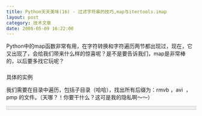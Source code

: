 ```yaml
---
title: Python天天美味(16) - 过滤字符串的技巧,map与itertools.imap
layout: post
category: 技术文章
date: 2008-05-09 16:22:00
---
```


Python中的map函数非常有用，在字符转换和字符遍历两节都出现过，现在，它又出现了，会给我们带来什么样的惊喜呢？是不是要告诉我们，map是非常棒的，以后要多找它玩呢？

### 
具体的实例

我们需要在目录中遍历，包括子目录（哈哈），找出所有后缀为：rmvb ，avi&nbsp; ，pmp 的文件。（天哪？！你要干什么？这可是我的隐私啊～～）

<div style="border: 1px solid #cccccc; padding: 4px 5px 4px 4px; background-color: #eeeeee; font-size: 13px; width: 98%;"><!--

Code highlighting produced by Actipro CodeHighlighter (freeware)

http://www.CodeHighlighter.com/

-->![](http://www.cnblogs.com/Images/OutliningIndicators/None.gif)<span style="color: #0000ff;">import</span><span style="color: #000000;">&nbsp;os

![](http://www.cnblogs.com/Images/OutliningIndicators/None.gif)

![](http://www.cnblogs.com/Images/OutliningIndicators/None.gif)</span><span style="color: #0000ff;">def</span><span style="color: #000000;">&nbsp;anyTrue(predicate,&nbsp;sequence):

![](http://www.cnblogs.com/Images/OutliningIndicators/None.gif)&nbsp;&nbsp;&nbsp;&nbsp;</span><span style="color: #0000ff;">return</span><span style="color: #000000;">&nbsp;True&nbsp;</span><span style="color: #0000ff;">in</span><span style="color: #000000;">&nbsp;map(predicate,&nbsp;sequence)

![](http://www.cnblogs.com/Images/OutliningIndicators/None.gif)

![](http://www.cnblogs.com/Images/OutliningIndicators/None.gif)</span><span style="color: #0000ff;">def</span><span style="color: #000000;">&nbsp;filterFiles(folder,&nbsp;exts):

![](http://www.cnblogs.com/Images/OutliningIndicators/None.gif)&nbsp;&nbsp;&nbsp;&nbsp;</span><span style="color: #0000ff;">for</span><span style="color: #000000;">&nbsp;fileName&nbsp;</span><span style="color: #0000ff;">in</span><span style="color: #000000;">&nbsp;os.listdir(folder):

![](http://www.cnblogs.com/Images/OutliningIndicators/None.gif)&nbsp;&nbsp;&nbsp;&nbsp;&nbsp;&nbsp;&nbsp;&nbsp;</span><span style="color: #0000ff;">if</span><span style="color: #000000;">&nbsp;os.path.isdir(folder&nbsp;</span><span style="color: #000000;">+</span><span style="color: #000000;">&nbsp;</span><span style="color: #800000;">'</span><span style="color: #800000;">/</span><span style="color: #800000;">'</span><span style="color: #000000;">&nbsp;</span><span style="color: #000000;">+</span><span style="color: #000000;">&nbsp;fileName):

![](http://www.cnblogs.com/Images/OutliningIndicators/None.gif)&nbsp;&nbsp;&nbsp;&nbsp;&nbsp;&nbsp;&nbsp;&nbsp;&nbsp;&nbsp;&nbsp;&nbsp;filterFiles(folder&nbsp;</span><span style="color: #000000;">+</span><span style="color: #000000;">&nbsp;</span><span style="color: #800000;">'</span><span style="color: #800000;">/</span><span style="color: #800000;">'</span><span style="color: #000000;">&nbsp;</span><span style="color: #000000;">+</span><span style="color: #000000;">&nbsp;fileName,&nbsp;exts)

![](http://www.cnblogs.com/Images/OutliningIndicators/None.gif)&nbsp;&nbsp;&nbsp;&nbsp;&nbsp;&nbsp;&nbsp;&nbsp;</span><span style="color: #0000ff;">elif</span><span style="color: #000000;">&nbsp;anyTrue(fileName.endswith,&nbsp;exts):

![](http://www.cnblogs.com/Images/OutliningIndicators/None.gif)&nbsp;&nbsp;&nbsp;&nbsp;&nbsp;&nbsp;&nbsp;&nbsp;&nbsp;&nbsp;&nbsp;&nbsp;</span><span style="color: #0000ff;">print</span><span style="color: #000000;">&nbsp;fileName

![](http://www.cnblogs.com/Images/OutliningIndicators/None.gif)

![](http://www.cnblogs.com/Images/OutliningIndicators/None.gif)exts&nbsp;</span><span style="color: #000000;">=</span><span style="color: #000000;">&nbsp;[</span><span style="color: #800000;">'</span><span style="color: #800000;">.rmvb</span><span style="color: #800000;">'</span><span style="color: #000000;">,&nbsp;</span><span style="color: #800000;">'</span><span style="color: #800000;">.avi</span><span style="color: #800000;">'</span><span style="color: #000000;">,&nbsp;</span><span style="color: #800000;">'</span><span style="color: #800000;">.pmp</span><span style="color: #800000;">'</span><span style="color: #000000;">]

![](http://www.cnblogs.com/Images/OutliningIndicators/None.gif)filterFiles(</span><span style="color: #800000;">'</span><span style="color: #800000;">/media/Personal/Movie</span><span style="color: #800000;">'</span><span style="color: #000000;">,&nbsp;exts)</span></div>

### 输出结果

来看看有什么好东东：

<div style="border: 1px solid #cccccc; padding: 4px 5px 4px 4px; background-color: #eeeeee; font-size: 13px; width: 98%;"><!--

Code highlighting produced by Actipro CodeHighlighter (freeware)

http://www.CodeHighlighter.com/

-->![](http://www.cnblogs.com/Images/OutliningIndicators/None.gif)<span style="color: #000000;">[66影视www.66ys.cn]迷失第四季04.rmvb

![](http://www.cnblogs.com/Images/OutliningIndicators/None.gif)[迷失.第4季].Lost.S04E00.rmvb

![](http://www.cnblogs.com/Images/OutliningIndicators/None.gif)[迷失Lost第四季][第02集][中文字幕].rmvb

![](http://www.cnblogs.com/Images/OutliningIndicators/None.gif)《迷失Lost第四季》第05集[中文字幕].rmvb

![](http://www.cnblogs.com/Images/OutliningIndicators/None.gif)《迷失Lost第四季》第06集[中文字幕].rmvb

![](http://www.cnblogs.com/Images/OutliningIndicators/None.gif)《迷失Lost第四季》第07集[中文字幕].rmvb

![](http://www.cnblogs.com/Images/OutliningIndicators/None.gif)天赐第2季01.rmvb

![](http://www.cnblogs.com/Images/OutliningIndicators/None.gif)天赐第2季02.rmvb

![](http://www.cnblogs.com/Images/OutliningIndicators/None.gif)天赐第2季03.rmvb

![](http://www.cnblogs.com/Images/OutliningIndicators/None.gif)天赐第2季04.rmvb

![](http://www.cnblogs.com/Images/OutliningIndicators/None.gif)天赐第2季05.rmvb</span><span style="color: #000000;">

![](http://www.cnblogs.com/Images/OutliningIndicators/None.gif)影视帝国(bbs.cnxp.com).美丽心灵.A.Beautiful.Mind.</span><span style="color: #000000;">2001</span><span style="color: #000000;">.CD1.rmvb</span><span style="color: #000000;">

( ... 太多了，不要全输出来吧～～)

</span></div>

### 
扩展

CookBook一书中，提供的是itertools.imap来实现对字符串的过滤。imap和map不同的是，imap返回的是一个iteration对象，而map返回的是一个list对象。代码如下：

<div style="border: 1px solid #cccccc; padding: 4px 5px 4px 4px; background-color: #eeeeee; font-size: 13px; width: 98%;"><!--

Code highlighting produced by Actipro CodeHighlighter (freeware)

http://www.CodeHighlighter.com/

-->![](http://www.cnblogs.com/Images/OutliningIndicators/None.gif)<span style="color: #0000ff;">import</span><span style="color: #000000;">&nbsp;itertools

![](http://www.cnblogs.com/Images/OutliningIndicators/None.gif)</span><span style="color: #0000ff;">def</span><span style="color: #000000;">&nbsp;anyTrue(predicate,&nbsp;sequence):

![](http://www.cnblogs.com/Images/OutliningIndicators/None.gif)&nbsp;&nbsp;&nbsp;&nbsp;</span><span style="color: #0000ff;">return</span><span style="color: #000000;">&nbsp;True&nbsp;</span><span style="color: #0000ff;">in</span><span style="color: #000000;">&nbsp;itertools.imap(predicate,&nbsp;sequence)

![](http://www.cnblogs.com/Images/OutliningIndicators/None.gif)</span><span style="color: #0000ff;">def</span><span style="color: #000000;">&nbsp;endsWith(s,&nbsp;</span><span style="color: #000000;">*</span><span style="color: #000000;">endings):

![](http://www.cnblogs.com/Images/OutliningIndicators/None.gif)&nbsp;&nbsp;&nbsp;&nbsp;</span><span style="color: #0000ff;">return</span><span style="color: #000000;">&nbsp;anyTrue(s.endswith,&nbsp;endings)</span></div>

imap 等价于：

<div style="border: 1px solid #cccccc; padding: 4px 5px 4px 4px; background-color: #eeeeee; font-size: 13px; width: 98%;"><!--

Code highlighting produced by Actipro CodeHighlighter (freeware)

http://www.CodeHighlighter.com/

-->![](http://www.cnblogs.com/Images/OutliningIndicators/None.gif)<span style="color: #0000ff;">def</span><span style="color: #000000;">&nbsp;imap(function,&nbsp;</span><span style="color: #000000;">*</span><span style="color: #000000;">iterables):

![](http://www.cnblogs.com/Images/OutliningIndicators/None.gif)&nbsp;&nbsp;&nbsp;&nbsp;&nbsp;&nbsp;&nbsp;&nbsp;&nbsp;iterables&nbsp;</span><span style="color: #000000;">=</span><span style="color: #000000;">&nbsp;map(iter,&nbsp;iterables)

![](http://www.cnblogs.com/Images/OutliningIndicators/None.gif)&nbsp;&nbsp;&nbsp;&nbsp;&nbsp;&nbsp;&nbsp;&nbsp;&nbsp;</span><span style="color: #0000ff;">while</span><span style="color: #000000;">&nbsp;True:

![](http://www.cnblogs.com/Images/OutliningIndicators/None.gif)&nbsp;&nbsp;&nbsp;&nbsp;&nbsp;&nbsp;&nbsp;&nbsp;&nbsp;&nbsp;&nbsp;&nbsp;&nbsp;args&nbsp;</span><span style="color: #000000;">=</span><span style="color: #000000;">&nbsp;[i.next()&nbsp;</span><span style="color: #0000ff;">for</span><span style="color: #000000;">&nbsp;i&nbsp;</span><span style="color: #0000ff;">in</span><span style="color: #000000;">&nbsp;iterables]

![](http://www.cnblogs.com/Images/OutliningIndicators/None.gif)&nbsp;&nbsp;&nbsp;&nbsp;&nbsp;&nbsp;&nbsp;&nbsp;&nbsp;&nbsp;&nbsp;&nbsp;&nbsp;</span><span style="color: #0000ff;">if</span><span style="color: #000000;">&nbsp;function&nbsp;</span><span style="color: #0000ff;">is</span><span style="color: #000000;">&nbsp;None:

![](http://www.cnblogs.com/Images/OutliningIndicators/None.gif)&nbsp;&nbsp;&nbsp;&nbsp;&nbsp;&nbsp;&nbsp;&nbsp;&nbsp;&nbsp;&nbsp;&nbsp;&nbsp;&nbsp;&nbsp;&nbsp;&nbsp;</span><span style="color: #0000ff;">yield</span><span style="color: #000000;">&nbsp;tuple(args)

![](http://www.cnblogs.com/Images/OutliningIndicators/None.gif)&nbsp;&nbsp;&nbsp;&nbsp;&nbsp;&nbsp;&nbsp;&nbsp;&nbsp;&nbsp;&nbsp;&nbsp;&nbsp;</span><span style="color: #0000ff;">else</span><span style="color: #000000;">:

![](http://www.cnblogs.com/Images/OutliningIndicators/None.gif)&nbsp;&nbsp;&nbsp;&nbsp;&nbsp;&nbsp;&nbsp;&nbsp;&nbsp;&nbsp;&nbsp;&nbsp;&nbsp;&nbsp;&nbsp;&nbsp;&nbsp;</span><span style="color: #0000ff;">yield</span><span style="color: #000000;">&nbsp;function(</span><span style="color: #000000;">*</span><span style="color: #000000;">args)</span></div>

#### [Python  天天美味系列（总）](http://www.cnblogs.com/coderzh/archive/2008/07/08/pythoncookbook.html)
 <p>[Python    天天美味(14) - splitlines](http://www.cnblogs.com/coderzh/archive/2008/05/05/1183967.html) &nbsp;
  
[Python    天天美味(15) - Python正则表达式操作指南(re使用)(转)](http://www.cnblogs.com/coderzh/archive/2008/05/06/1185755.html) &nbsp;
  
[Python    天天美味(16) - 过滤字符串的技巧,map与itertools.imap](http://www.cnblogs.com/coderzh/archive/2008/05/09/1190173.html) &nbsp;
  
[Python    天天美味(17) - open读写文件](http://www.cnblogs.com/coderzh/archive/2008/05/10/1191410.html) &nbsp;
  
[Python    天天美味(18) - linecache.getline()读取文件中特定一行](http://www.cnblogs.com/coderzh/archive/2008/05/10/1191641.html) &nbsp;
...
</p>

